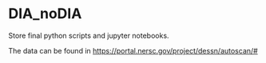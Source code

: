 # DIA_noDIA
Store final python scripts and jupyter notebooks.

The data can be found in https://portal.nersc.gov/project/dessn/autoscan/#
